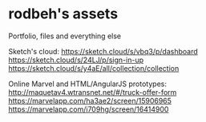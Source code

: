 # rodbeh's assets
Portfolio, files and everything else

Sketch's cloud:
https://sketch.cloud/s/vbq3/p/dashboard
https://sketch.cloud/s/24LJ/p/sign-in-up
https://sketch.cloud/s/y4aE/all/collection/collection

Online Marvel and HTML/AngularJS prototypes:
http://maquetav4.wtransnet.net/#/truck-offer-form
https://marvelapp.com/ha3ae2/screen/15906965
https://marvelapp.com/i709hg/screen/16414900
